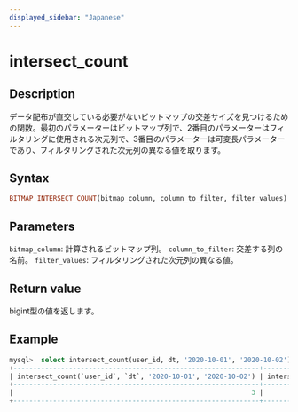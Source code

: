 ```yaml
---
displayed_sidebar: "Japanese"
---
```


# intersect_count

## Description

データ配布が直交している必要がないビットマップの交差サイズを見つけるための関数。最初のパラメーターはビットマップ列で、2番目のパラメーターはフィルタリングに使用される次元列で、3番目のパラメーターは可変長パラメーターであり、フィルタリングされた次元列の異なる値を取ります。

## Syntax

```Haskell
BITMAP INTERSECT_COUNT(bitmap_column, column_to_filter, filter_values)
```

## Parameters

`bitmap_column`: 計算されるビットマップ列。
`column_to_filter`: 交差する列の名前。
`filter_values`: フィルタリングされた次元列の異なる値。

## Return value

bigint型の値を返します。

## Example

```SQL
mysql>  select intersect_count(user_id, dt, '2020-10-01', '2020-10-02'), intersect_count(user_id, dt, '2020-10-01') from tbl where dt in ('2020-10-01', '2020-10-02');
+--------------------------------------------------------------+------------------------------------------------+
| intersect_count(`user_id`, `dt`, '2020-10-01', '2020-10-02') | intersect_count(`user_id`, `dt`, '2020-10-01') |
+--------------------------------------------------------------+------------------------------------------------+
|                                                            3 |                                              7 |
+--------------------------------------------------------------+------------------------------------------------+
```